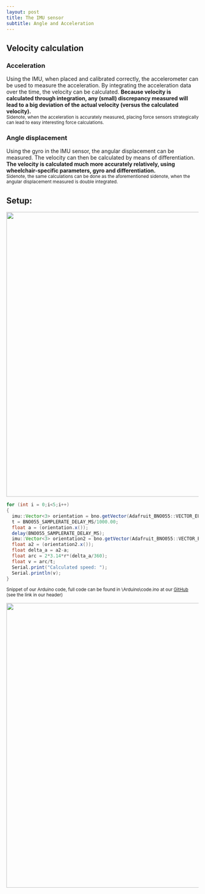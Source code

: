 ```yaml
---
layout: post
title: The IMU sensor
subtitle: Angle and Acceleration
---
```


## Velocity calculation
### Acceleration
Using the IMU, when placed and calibrated correctly, the accelerometer can be used to measure the acceleration. By integrating the acceleration data over the time, the velocity can be calculated.
<b>Because velocity is calculated through integration, any (small) discrepancy measured will lead to a big deviation of the actual velocity (versus the calculated velocity).</b><br>
<sup>Sidenote, when the acceleration is accurately measured, placing force sensors strategically can lead to easy interesting force calculations.</sup>

### Angle displacement
Using the gyro in the IMU sensor, the angular displacement can be measured. The velocity can then be calculated by means of differentiation.
<b>The velocity is calculated much more accurately relatively, using wheelchair-specific parameters, gyro and differentiation.</b><br>
<sup>Sidenote, the same calculations can be done as the aforementioned sidenote, when the angular displacement measured is double integrated.</sup>

## Setup:
<img src="\Fitnesswheelchair\img\arduinonononono.jpg" width="745">

```java
for (int i = 0;i<5;i++)
{
  imu::Vector<3> orientation = bno.getVector(Adafruit_BNO055::VECTOR_EULER);
  t = BNO055_SAMPLERATE_DELAY_MS/1000.00;
  float a = (orientation.x());
  delay(BNO055_SAMPLERATE_DELAY_MS);
  imu::Vector<3> orientation2 = bno.getVector(Adafruit_BNO055::VECTOR_EULER);
  float a2 = (orientation2.x());
  float delta_a = a2-a;
  float arc = 2*3.14*r*(delta_a/360);
  float v = arc/t;
  Serial.print("Calculated speed: ");
  Serial.println(v);
}
```
<sup>Snippet of our Arduino code, full code can be found in \Arduino\code.ino at our <a href="https://github.com/PaklongC/Fitnesswheelchair/blob/master/Arduino/code.ino">GitHub</a> (see the link in our header)</sup>

<img src="\Fitnesswheelchair\img\arduinopower.jpg" width="745">
